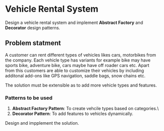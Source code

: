 # Vehicle Rental System

Design a vehicle rental system and implement **Abstract Factory** and **Decorator** design patterns.

## Problem statment

A customer can rent different types of vehicles likes cars, motorbikes from the company. Each vehicle type has variants for
example bike may have sports bike, adventure bike, cars maybe have off roader cars etc. Apart from this customers are able to 
customize their vehicles by including additonal add-ons like GPS navigation, saddle bags, snow chains etc.

The solution must be extensible as to add more vehicle types and features.

### Patterns to be used

1. **Abstract Factory Pattern**: To create vehcile types based on categories.\
2. **Decorator Pattern**: To add features to vehicles dynamically.

Design and impplement the solution.